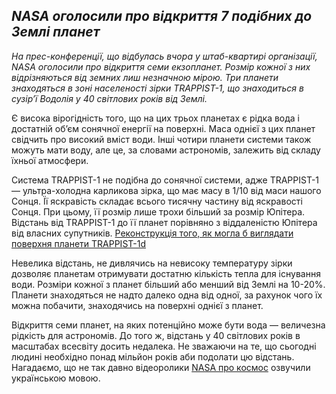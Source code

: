 ## *NASA оголосили про відкриття 7 подібних до Землі планет*

*На прес-конференції, що відбулась вчора у штаб-квартирі організації, NASA оголосили про відкриття семи екзопланет. Розмір кожної з них відрізняються від земних лиш незначною мірою. Три планети знаходяться в зоні населеності зірки TRAPPIST-1, що знаходиться в сузір’ї Водолія у 40 світлових років від Землі.*

Є висока вірогідність того, що на цих трьох планетах є рідка вода і достатній об’єм сонячної енергії на поверхні. Маса однієї з цих планет свідчить про високий вміст води. Інші чотири планети системи також можуть мати воду, але це, за словами астрономів, залежить від складу їхньої атмосфери.

Система TRAPPIST-1 не подібна до сонячної системи, адже TRAPPIST-1 — ультра-холодна карликова зірка, що має масу в 1/10 від маси нашого Сонця. Її яскравість складає всього тисячну частину від яскравості Сонця. При цьому, її розмір лише трохи більший за розмір Юпітера. Відстань від TRAPPIST-1 до її планет порівняно з віддаленістю Юпітера від власних супутників.
[Реконструкція того, як могла б виглядати поверхня планети TRAPPIST-1d](https://www.youtube.com/watch?v=o2MgG6KhO1E)

Невелика відстань, не дивлячись на невисоку температуру зірки дозволяє планетам отримувати достатню кількість тепла для існування води. Розміри кожної з планет більший або менший від Землі на 10-20%. Планети знаходяться не надто далеко одна від одної, за рахунок чого їх можна побачити, знаходячись на поверхні однієї з планет.

Відкриття семи планет, на яких потенційно може бути вода — величезна рідкість для астрономів. До того ж, відстань у 40 світлових років в масштабах всесвіту досить недалека. Не зважаючи на те, що сьогодні людині необхідно понад мільйон років аби подолати цю відстань.
Нагадаємо, що не так давно відеоролики [NASA про космос](http://watcher.com.ua/2016/07/25/videorolyky-nasa-pro-kosmos-ozvuchyly-ukrayinskoyu-movoyu/) озвучили українською мовою.